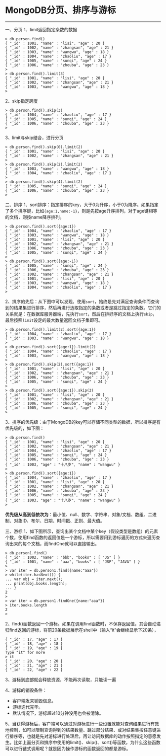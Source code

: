 ﻿# MongoDB分页、排序与游标


---

一、分页
1、limit返回指定条数的数据
```shell
> db.person.find()
{ "_id" : 1001, "name" : "lisi", "age" : 20 }
{ "_id" : 1002, "name" : "zhangsan", "age" : 21 }
{ "_id" : 1003, "name" : "wangwu", "age" : 18 }
{ "_id" : 1004, "name" : "zhaoliu", "age" : 17 }
{ "_id" : 1005, "name" : "sunqi", "age" : 24 }
{ "_id" : 1006, "name" : "zhouba", "age" : 23 }
>
> db.person.find().limit(3)
{ "_id" : 1001, "name" : "lisi", "age" : 20 }
{ "_id" : 1002, "name" : "zhangsan", "age" : 21 }
{ "_id" : 1003, "name" : "wangwu", "age" : 18 }
>
```
2、skip指定跨度
```shell
> db.person.find().skip(3)
{ "_id" : 1004, "name" : "zhaoliu", "age" : 17 }
{ "_id" : 1005, "name" : "sunqi", "age" : 24 }
{ "_id" : 1006, "name" : "zhouba", "age" : 23 }
>
```
3、limit与skip结合，进行分页
```shell
> db.person.find().skip(0).limit(2)
{ "_id" : 1001, "name" : "lisi", "age" : 20 }
{ "_id" : 1002, "name" : "zhangsan", "age" : 21 }
>
> db.person.find().skip(2).limit(2)
{ "_id" : 1003, "name" : "wangwu", "age" : 18 }
{ "_id" : 1004, "name" : "zhaoliu", "age" : 17 }
>
> db.person.find().skip(4).limit(2)
{ "_id" : 1005, "name" : "sunqi", "age" : 24 }
{ "_id" : 1006, "name" : "zhouba", "age" : 23 }
>
```
二、排序
1、sort排序：指定排序的key，大于0为升序，小于0为降序。如果指定了多个排序键，比如`{age:1,name:-1}`，则是先按age升序排列，对于age键相等的文档，则按name降序排列。
```shell
> db.person.find().sort({age:1})
{ "_id" : 1004, "name" : "zhaoliu", "age" : 17 }
{ "_id" : 1003, "name" : "wangwu", "age" : 18 }
{ "_id" : 1001, "name" : "lisi", "age" : 20 }
{ "_id" : 1002, "name" : "zhangsan", "age" : 21 }
{ "_id" : 1006, "name" : "zhouba", "age" : 23 }
{ "_id" : 1005, "name" : "sunqi", "age" : 24 }
>
> db.person.find().sort({age:-1})
{ "_id" : 1005, "name" : "sunqi", "age" : 24 }
{ "_id" : 1006, "name" : "zhouba", "age" : 23 }
{ "_id" : 1002, "name" : "zhangsan", "age" : 21 }
{ "_id" : 1001, "name" : "lisi", "age" : 20 }
{ "_id" : 1003, "name" : "wangwu", "age" : 18 }
{ "_id" : 1004, "name" : "zhaoliu", "age" : 17 }
>
```
2、排序的先后：从下图中可以发现，使用`sort`，始终是先对满足查询条件而查询到的结果集进行排序，然后再进行选取指定的条数或者是跳过指定的条数。它们的关系就是：在数据库服务器端，先执行`sort`，然后在排好序的文档上执行`skip`，最后按照`limit`设定的最大数量返回文档子集即可。
```shell
> db.person.find().limit(2).sort({age:1})
{ "_id" : 1004, "name" : "zhaoliu", "age" : 17 }
{ "_id" : 1003, "name" : "wangwu", "age" : 18 }
>
> db.person.find().sort({age:1}).limit(2)
{ "_id" : 1004, "name" : "zhaoliu", "age" : 17 }
{ "_id" : 1003, "name" : "wangwu", "age" : 18 }
>
> db.person.find().skip(2).sort({age:1})
{ "_id" : 1001, "name" : "lisi", "age" : 20 }
{ "_id" : 1002, "name" : "zhangsan", "age" : 21 }
{ "_id" : 1006, "name" : "zhouba", "age" : 23 }
{ "_id" : 1005, "name" : "sunqi", "age" : 24 }
>
> db.person.find().sort({age:1}).skip(2)
{ "_id" : 1001, "name" : "lisi", "age" : 20 }
{ "_id" : 1002, "name" : "zhangsan", "age" : 21 }
{ "_id" : 1006, "name" : "zhouba", "age" : 23 }
{ "_id" : 1005, "name" : "sunqi", "age" : 24 }
>
```
3、排序的优先级：由于MongoDB的key可以存储不同类型的数据，所以排序是有优先级的，如下图：
```shell
> db.person.find()
{ "_id" : 1001, "name" : "lisi", "age" : 20 }
{ "_id" : 1002, "name" : "zhangsan", "age" : 21 }
{ "_id" : 1004, "name" : "zhaoliu", "age" : 17 }
{ "_id" : 1005, "name" : "sunqi", "age" : 24 }
{ "_id" : 1006, "name" : "zhouba", "age" : 23 }
{ "_id" : 1003, "age" : "十八岁", "name" : "wangwu" }
>
> db.person.find().sort({age:1})
{ "_id" : 1004, "name" : "zhaoliu", "age" : 17 }
{ "_id" : 1001, "name" : "lisi", "age" : 20 }
{ "_id" : 1002, "name" : "zhangsan", "age" : 21 }
{ "_id" : 1006, "name" : "zhouba", "age" : 23 }
{ "_id" : 1005, "name" : "sunqi", "age" : 24 }
{ "_id" : 1003, "age" : "十八岁", "name" : "wangwu" }
>
```
**优先级从高到低依次为**：最小值、null、数字、字符串、对象/文档、数组、二进制、对象ID、布尔、日期、时间戳、正则、最大值。

三、游标
1、如下图所示，查询出某个文档中某个key（假设类型是数组）的元素个数，使用find函数的返回值是一个游标，所以需要用到游标遍历的方式来遍历查询出来的每个文档，而findOne就可以直接输出。
```shell
> db.person1.find()
{ "_id" : 1002, "name" : "bbb", "books" : [ "JS" ] }
{ "_id" : 1001, "name" : "aaa", "books" : [ "JSP", "JAVA" ] }
>
> var iter = db.person1.find({name:"aaa"})
> while(iter.hasNext()) {
... var obj = iter.next();
... print(obj.books.length);
... }
2
>
> var iter = db.person1.findOne({name:"aaa"})
> iter.books.length
2
>
```
2、find()函数返回一个游标。如果在调用find函数时，不保存返回值，其会自动递归find返回的游标，将前20条数据展示在shell中（输入“it”会继续显示下20条），
```shell
{ "_id" : 17, "age" : 17 }
{ "_id" : 18, "age" : 18 }
{ "_id" : 19, "age" : 19 }
Type "it" for more
> it
{ "_id" : 20, "age" : 20 }
{ "_id" : 21, "age" : 21 }
{ "_id" : 22, "age" : 22 }
```
3、游标到底部就会释放资源，不能再次读取，只能读一遍

4、游标的销毁条件：

 - 客户端发来销毁信息。
 - 游标迭代完毕。
 - 默认情况下，游标超过10分钟没用也会被清除。

5、当获得游标后，客户端可以通过对游标进行一些设置就能对查询结果进行有效地控制，如可以限制查询得到的结果数量、跳过部分结果、或对结果集按任意键进行排序等，也就是先对游标进行处理后，再让访问数据库的动作按照指定的意愿发生。比如上面分页和排序中使用的limit()、skip()、sort()等函数，为什么这些函数可以进行链式调用呢？就是因为操作游标的函数返回的都是游标。
